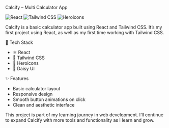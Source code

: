 Calcify – Multi Calculator App

![React](https://img.shields.io/badge/React-20232A?style=for-the-badge&logo=react&logoColor=61DAFB)
![Tailwind CSS](https://img.shields.io/badge/TailwindCSS-0F172A?style=for-the-badge&logo=tailwind-css&logoColor=38BDF8)
![Heroicons](https://img.shields.io/badge/Heroicons-0F172A?style=for-the-badge&logo=heroicons&logoColor=FFFFFF)

Calcify is a basic calculator app built using React and Tailwind CSS.
It’s my first project using React, as well as my first time working with Tailwind CSS.

🔧 Tech Stack

- ⚛️ React
- 🎨 Tailwind CSS
- 🔔 Heroicons
- 🌼 Daisy UI

✨ Features

- Basic calculator layout
- Responsive design
- Smooth button animations on click
- Clean and aesthetic interface

This project is part of my learning journey in web development.
I’ll continue to expand Calcify with more tools and functionality as I learn and grow.
